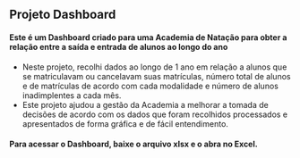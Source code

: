 ## Projeto Dashboard

#### Este é um Dashboard criado para uma Academia de Natação para obter a relação entre a saída e entrada de alunos ao longo do ano
- Neste projeto, recolhi dados ao longo de 1 ano em relação a alunos que se matriculavam ou cancelavam suas matrículas, número total de alunos e de matrículas de acordo com cada modalidade e número de alunos inadimplentes a cada mês.
- Este projeto ajudou a gestão da Academia a melhorar a tomada de decisões de acordo com os dados que foram recolhidos processados e apresentados de forma gráfica e de fácil entendimento.
#### Para acessar o Dashboard, baixe o arquivo xlsx e o abra no Excel.

